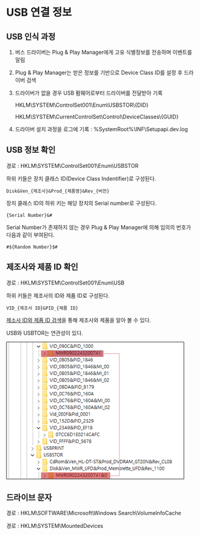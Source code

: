 # USB 연결 정보

## **USB 인식 과정**

1. 버스 드라이버는 Plug & Play Manager에게 고유 식별정보를 전송하며 이벤트를 알림
2. Plug & Play Manager는 받은 정보를 기반으로 Device Class ID를 설정 후 드라이버 검색
3. 드라이버가 없을 경우 USB 펌웨어로부터 드라이버를 전달받아 기록

    HKLM\SYSTEM\ControlSet001\Enum\USBSTOR\\{DID}

    HKLM\SYSTEM\CurrentControlSet\Control\DeviceClasses\\{GUID}

4. 드라이버 설치 과정을 로그에 기록 : %SystemRoot%\INF\Setupapi.dev.log

## **USB 정보 확인**

경로 : HKLM\SYSTEM\ControlSet001\Enum\USBSTOR

하위 키들은 장치 클래스 ID(Device Class Indentifier)로 구성된다.

    Disk&Ven_{제조사}&Prod_{제품명}&Rev_{버전}

장치 클래스 ID의 하위 키는 해당 장치의 Serial number로 구성된다.

    {Serial Number}&#

Serial Number가 존재하지 않는 경우 Plug & Play Manager에 의해 임의의 번호가 다음과 같이 부여된다.
    
    #${Random Number}$#

## **제조사와 제품 ID 확인**

경로 : HKLM\SYSTEM\ControlSet001\Enum\USB

하위 키들은 제조사의 ID와 제품 ID로 구성된다.

    VID_{제조사 ID}&PID_{제품 ID}

[제소사 ID와 제품 ID 검색](#https://devicehunt.com/view/type/usb/vendor/090C/device/1000)을 통해 제조사와 제품을 알아 볼 수 있다.

USB와 USBTOR는 연관성이 있다.

![](images/2022-07-10-22-25-16.png)

## **드라이브 문자**

경로 : HKLM\SOFTWARE\Microsoft\Windows Search\VolumeInfoCache

경로 : HKLM\SYSTEM\MountedDevices
